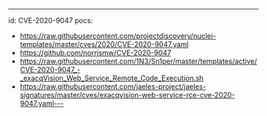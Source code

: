 ---
id: CVE-2020-9047
pocs:
  - https://raw.githubusercontent.com/projectdiscovery/nuclei-templates/master/cves/2020/CVE-2020-9047.yaml
  - https://github.com/norrismw/CVE-2020-9047
  - https://raw.githubusercontent.com/1N3/Sn1per/master/templates/active/CVE-2020-9047_-_exacqVision_Web_Service_Remote_Code_Execution.sh
  - https://raw.githubusercontent.com/jaeles-project/jaeles-signatures/master/cves/exacqvision-web-service-rce-cve-2020-9047.yaml---
